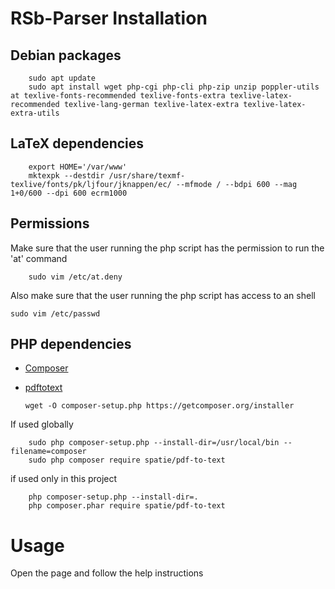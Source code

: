 # RSb-Parser Installation
## Debian packages
        sudo apt update
        sudo apt install wget php-cgi php-cli php-zip unzip poppler-utils at texlive-fonts-recommended texlive-fonts-extra texlive-latex-recommended texlive-lang-german texlive-latex-extra texlive-latex-extra-utils 
## LaTeX dependencies
        export HOME='/var/www'
        mktexpk --destdir /usr/share/texmf-texlive/fonts/pk/ljfour/jknappen/ec/ --mfmode / --bdpi 600 --mag 1+0/600 --dpi 600 ecrm1000
	
## Permissions
Make sure that the user running the php script has the permission to run the 'at' command
	
        sudo vim /etc/at.deny
	
Also make sure that the user running the php script has access to an shell 
	
	sudo vim /etc/passwd
	

## PHP dependencies
  - [Composer](https://getcomposer.org/) 
  - [pdftotext](https://github.com/spatie/pdf-to-text)
 
        wget -O composer-setup.php https://getcomposer.org/installer
        
If used globally 
      
        sudo php composer-setup.php --install-dir=/usr/local/bin --filename=composer
        sudo php composer require spatie/pdf-to-text
        
if used only in this project

        php composer-setup.php --install-dir=.
        php composer.phar require spatie/pdf-to-text
        

# Usage
Open the page and follow the help instructions
